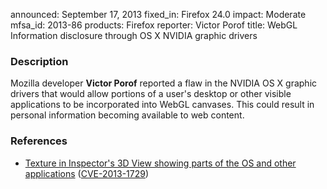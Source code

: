 announced: September 17, 2013
fixed_in: Firefox 24.0
impact: Moderate
mfsa_id: 2013-86
products: Firefox
reporter: Victor Porof
title: WebGL Information disclosure through OS X NVIDIA graphic drivers

<h3>Description</h3>

<p>Mozilla developer <strong>Victor Porof</strong> reported a flaw in the  NVIDIA OS X graphic drivers that would allow portions of a user's desktop or other visible applications to be incorporated into WebGL canvases. This could result in personal information becoming available to web content.
</p>


<h3>References</h3>

<ul>
  <li><a href="https://bugzilla.mozilla.org/show_bug.cgi?id=879656">
       Texture in Inspector's 3D View showing parts of the OS and other applications</a> (<a href="http://cve.mitre.org/cgi-bin/cvename.cgi?name=CVE-2013-1729" class="ex-ref">CVE-2013-1729</a>)</li>
</ul>



